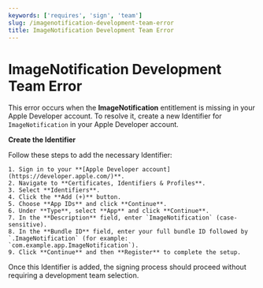 ```yaml
---
keywords: ['requires', 'sign', 'team']
slug: /imagenotification-development-team-error
title: ImageNotification Development Team Error
---
```


# ImageNotification Development Team Error

This error occurs when the **ImageNotification** entitlement is missing in your Apple Developer account. To resolve it, create a new Identifier for `ImageNotification` in your Apple Developer account.

**Create the Identifier**

Follow these steps to add the necessary Identifier:

    1. Sign in to your **[Apple Developer account](https://developer.apple.com/)**.
    2. Navigate to **Certificates, Identifiers & Profiles**.
    3. Select **Identifiers**.
    4. Click the **Add (+)** button.
    5. Choose **App IDs** and click **Continue**.
    6. Under **Type**, select **App** and click **Continue**.
    7. In the **Description** field, enter `ImageNotification` (case-sensitive).
    8. In the **Bundle ID** field, enter your full bundle ID followed by `.ImageNotification` (for example: `com.example.app.ImageNotification`).
    9. Click **Continue** and then **Register** to complete the setup.

Once this Identifier is added, the signing process should proceed without requiring a development team selection.
